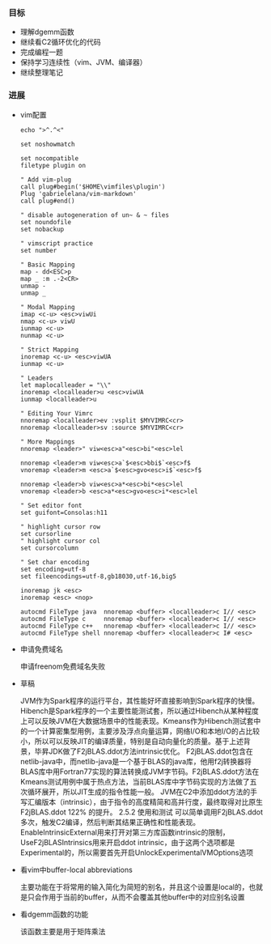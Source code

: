### 目标
- 理解dgemm函数
- 继续看C2循环优化的代码
- 完成编程一题
- 保持学习连续性（vim、JVM、编译器）
- 继续整理笔记

### 进展

- vim配置
  
  ```vim
  echo ">^.^<"

  set noshowmatch

  set nocompatible
  filetype plugin on

  " Add vim-plug
  call plug#begin('$HOME\vimfiles\plugin')
  Plug 'gabrielelana/vim-markdown'
  call plug#end()

  " disable autogeneration of un~ & ~ files
  set noundofile
  set nobackup

  " vimscript practice
  set number

  " Basic Mapping
  map - dd<ESC>p
  map _ :m .-2<CR>
  unmap -
  unmap _

  " Modal Mapping
  imap <c-u> <esc>viwUi
  nmap <c-u> viwU
  iunmap <c-u>
  nunmap <c-u>

  " Strict Mapping
  inoremap <c-u> <esc>viwUA
  iunmap <c-u>

  " Leaders
  let maplocalleader = "\\"
  inoremap <localleader>u <esc>viwUA
  iunmap <localleader>u

  " Editing Your Vimrc
  nnoremap <localleader>ev :vsplit $MYVIMRC<cr>
  nnoremap <localleader>sv :source $MYVIMRC<cr>

  " More Mappings
  nnoremap <leader>" viw<esc>a"<esc>bi"<esc>lel

  nnoremap <leader>m viw<esc>a`$<esc>bbi$`<esc>f$
  vnoremap <leader>m <esc>a`$<esc>gvo<esc>i$`<esc>f$

  nnoremap <leader>b viw<esc>a*<esc>bi*<esc>lel
  vnoremap <leader>b <esc>a*<esc>gvo<esc>i*<esc>lel

  " Set editor font
  set guifont=Consolas:h11

  " highlight cursor row
  set cursorline
  " highlight cursor col
  set cursorcolumn

  " Set char encoding
  set encoding=utf-8
  set fileencodings=utf-8,gb18030,utf-16,big5 

  inoremap jk <esc>
  inoremap <esc> <nop>

  autocmd FileType java  nnoremap <buffer> <localleader>c I// <esc>
  autocmd FileType c     nnoremap <buffer> <localleader>c I// <esc>
  autocmd FileType c++   nnoremap <buffer> <localleader>c I// <esc>
  autocmd FileType shell nnoremap <buffer> <localleader>c I# <esc>
  ```

- 申请免费域名

  申请freenom免费域名失败

- 草稿

  JVM作为Spark程序的运行平台，其性能好坏直接影响到Spark程序的快慢。Hibench是Spark程序的一个主要性能测试套，所以通过Hibench从某种程度上可以反映JVM在大数据场景中的性能表现。Kmeans作为Hibench测试套中的一个计算密集型用例，主要涉及浮点向量运算，网络I/O和本地I/O的占比较小，所以可以反映JIT的编译质量，特别是自动向量化的质量。基于上述背景，毕昇JDK做了F2jBLAS.ddot方法intrinsic优化。
F2jBLAS.ddot包含在netlib-java中，而netlib-java是一个基于BLAS的java库，他用f2j转换器将BLAS库中用Fortran77实现的算法转换成JVM字节码。F2jBLAS.ddot方法在Kmeans测试用例中属于热点方法，当前BLAS库中字节码实现的方法做了五次循环展开，所以JIT生成的指令性能一般。
JVM在C2中添加ddot方法的手写汇编版本（intrinsic），由于指令的高度精简和高并行度，最终取得对比原生F2jBLAS.ddot 122% 的提升。
2.5.2	使用和测试
可以简单调用F2jBLAS.ddot多次，触发C2编译，然后判断其结果正确性和性能表现。EnableIntrinsicExternal用来打开对第三方库函数intrinsic的限制，UseF2jBLASIntrinsics用来开启ddot intrinsic，由于这两个选项都是Experimental的，所以需要首先开启UnlockExperimentalVMOptions选项

- 看vim中buffer-local abbreviations

  主要功能在于将常用的输入简化为简短的别名，并且这个设置是local的，也就是只会作用于当前的buffer，从而不会覆盖其他buffer中的对应别名设置

- 看dgemm函数的功能

  该函数主要是用于矩阵乘法
